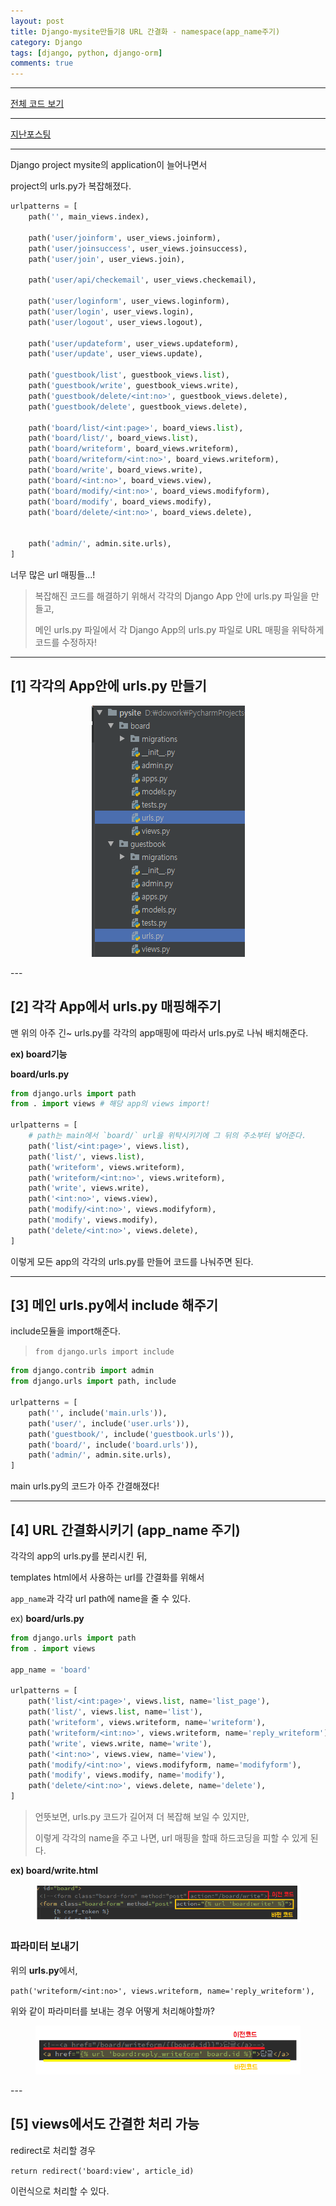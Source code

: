 ```yaml
---
layout: post
title: Django-mysite만들기8 URL 간결화 - namespace(app_name주기)
category: Django
tags: [django, python, django-orm]
comments: true
---
```


---

[전체 코드 보기](https://github.com/jungeunlee95/python-mysite)

---

[지난포스팅](https://jungeunlee95.github.io/django/2019/06/23/mysite만들기-7-계층형-답글-게시판-기능-추가/)

---

Django project mysite의 application이 늘어나면서

project의 urls.py가 복잡해졌다.

```python
urlpatterns = [
    path('', main_views.index),

    path('user/joinform', user_views.joinform),
    path('user/joinsuccess', user_views.joinsuccess),
    path('user/join', user_views.join),

    path('user/api/checkemail', user_views.checkemail),

    path('user/loginform', user_views.loginform),
    path('user/login', user_views.login),
    path('user/logout', user_views.logout),

    path('user/updateform', user_views.updateform),
    path('user/update', user_views.update),

    path('guestbook/list', guestbook_views.list),
    path('guestbook/write', guestbook_views.write),
    path('guestbook/delete/<int:no>', guestbook_views.delete),
    path('guestbook/delete', guestbook_views.delete),

    path('board/list/<int:page>', board_views.list),
    path('board/list/', board_views.list),
    path('board/writeform', board_views.writeform),
    path('board/writeform/<int:no>', board_views.writeform),
    path('board/write', board_views.write),
    path('board/<int:no>', board_views.view),
    path('board/modify/<int:no>', board_views.modifyform),
    path('board/modify', board_views.modify),
    path('board/delete/<int:no>', board_views.delete),


    path('admin/', admin.site.urls),
]
```

너무 많은 url 매핑들...! 

> 복잡해진 코드를 해결하기 위해서 각각의 Django App 안에 urls.py 파일을 만들고, 
>
> 메인 urls.py 파일에서 각 Django App의 urls.py 파일로 URL 매핑을 위탁하게 코드를 수정하자!

---

## [1] 각각의 App안에 urls.py 만들기

<center>
<figure>
<img src="/assets/post-img/django/1561357177358.png" alt="views">
<figcaption></figcaption>
</figure>
</center>
---



## [2] 각각 App에서 urls.py 매핑해주기

맨 위의 아주 긴~ urls.py를 각각의 app매핑에 따라서 urls.py로 나눠 배치해준다.

**ex) board기능**

**board/urls.py**

```python
from django.urls import path
from . import views # 해당 app의 views import!

urlpatterns = [
    # path는 main에서 `board/` url을 위탁시키기에 그 뒤의 주소부터 넣어준다.
    path('list/<int:page>', views.list),
    path('list/', views.list),
    path('writeform', views.writeform),
    path('writeform/<int:no>', views.writeform),
    path('write', views.write),
    path('<int:no>', views.view),
    path('modify/<int:no>', views.modifyform),
    path('modify', views.modify),
    path('delete/<int:no>', views.delete),
]
```

이렇게 모든 app의 각각의 urls.py를 만들어 코드를 나눠주면 된다.

---



## [3] 메인 urls.py에서 include 해주기

include모듈을 import해준다.

> `from django.urls import include` 

```python
from django.contrib import admin
from django.urls import path, include

urlpatterns = [
    path('', include('main.urls')),
    path('user/', include('user.urls')),
    path('guestbook/', include('guestbook.urls')),
    path('board/', include('board.urls')),
    path('admin/', admin.site.urls),
]
```

main urls.py의 코드가 아주 간결해졌다!

---



## [4] URL 간결화시키기 (app_name 주기)

각각의 app의 urls.py를 분리시킨 뒤, 

templates html에서 사용하는 url를 간결화를 위해서

`app_name`과 각각 url path에 name을 줄 수 있다.

ex) **board/urls.py**

```python
from django.urls import path
from . import views

app_name = 'board'

urlpatterns = [
    path('list/<int:page>', views.list, name='list_page'),
    path('list/', views.list, name='list'),
    path('writeform', views.writeform, name='writeform'),
    path('writeform/<int:no>', views.writeform, name='reply_writeform'),
    path('write', views.write, name='write'),
    path('<int:no>', views.view, name='view'),
    path('modify/<int:no>', views.modifyform, name='modifyform'),
    path('modify', views.modify, name='modify'),
    path('delete/<int:no>', views.delete, name='delete'),
]
```

> 언뜻보면, urls.py 코드가 길어져 더 복잡해 보일 수 있지만,
>
> 이렇게 각각의 name을 주고 나면, url 매핑을 할때 하드코딩을 피할 수 있게 된다. 



**ex) board/write.html**

<center>
<figure>
<img src="/assets/post-img/django/1561358534474.png" alt="views">
<figcaption></figcaption>
</figure>
</center>



### 파라미터 보내기

위의 **urls.py**에서, 

`path('writeform/<int:no>', views.writeform, name='reply_writeform'),` 

위와 같이 파라미터를 보내는 경우 어떻게 처리해야할까?

<center>
<figure>
<img src="/assets/post-img/django/1561358850749.png" alt="views">
<figcaption></figcaption>
</figure>
</center>
---



## [5] views에서도 간결한 처리 가능

redirect로 처리할 경우

`return redirect('board:view', article_id)`

이런식으로 처리할 수 있다.











